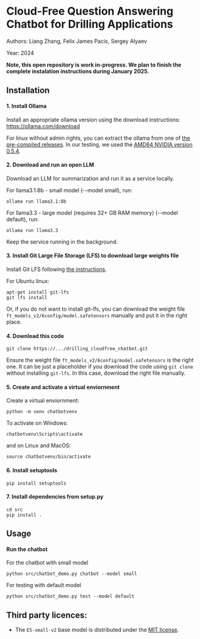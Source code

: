 # Cloud-Free Question Answering Chatbot for Drilling Applications

Authors: Liang Zhang, Felix James Pacis, Sergey Alyaev

Year: 2024

**Note, this open repository is work in-progress. We plan to finish the complete instalation instructions during January 2025.**

## Installation

#### 1. Install Ollama

Install an appropriate ollama version using the download instructions: https://ollama.com/download

For linux without admin rights, you can extract the ollama from one of [the pre-compiled releases](https://github.com/ollama/ollama/releases). In our testing, we used the [AMD64 NVIDIA version 0.5.4](https://github.com/ollama/ollama/releases/download/v0.5.4/ollama-linux-amd64.tgz).

#### 2. Download and run an open LLM

Download an LLM for summarization and run it as a service locally.

For llama3.1:8b - small model (--model small), run:

```
ollama run llama3.1:8b
```

For llama3.3 - large model (requires 32+ GB RAM memory) (--model default), run:

```
ollama run llama3.3
```

Keep the service running in the background.

#### 3. Install Git Large File Storage (LFS) to download large weights file

Install Git LFS following [the instructions](https://docs.github.com/en/repositories/working-with-files/managing-large-files/installing-git-large-file-storage).

For Ubuntu linux:

```
apt-get install git-lfs
git lfs install
```

Or, if you do not want to install git-lfs, you can download the weight file `ft_models_v2/6config/model.safetensors` manually and put it in the right place.

#### 4. Download this code

```
git clone https://.../drilling_cloudfree_chatbot.git
```

Ensure the weight file `ft_models_v2/6config/model.safetensors` is the right one.
It can be just a placeholder if you download the code using `git clone` without installing `git-lfs`.
In this case, download the right file manually.

#### 5. Create and activate a virtual enviornment

Create a virtual enviornment:

```
python -m venv chatbotvenv
```

To activate on Windows:

```
chatbotvenv\Scripts\activate
```

and on Linux and MacOS:

```
source chatbotvenv/bin/activate
```

#### 6. Install setuptools

```
pip install setuptools
```

#### 7. Install dependencies from setup.py

```
cd src
pip install .
```

## Usage

#### Run the chatbot

For the chatbot with small model

```
python src/chatbot_demo.py chatbot --model small
```

For testing with default model

```
python src/chatbot_demo.py test --model default
```

## Third party licences:

- The `E5-small-v2` base model is distributed under the [MIT license](https://choosealicense.com/licenses/mit/).
